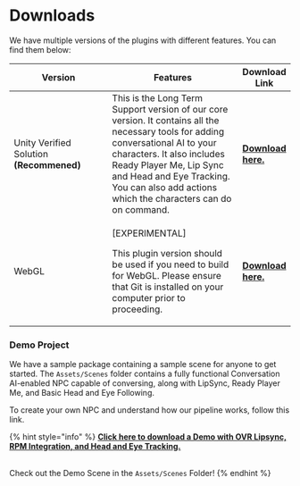 # Downloads

We have multiple versions of the plugins with different features. You can find them below:

<table><thead><tr><th width="211">Version</th><th width="325">Features</th><th>Download Link</th></tr></thead><tbody><tr><td>Unity Verified Solution<br><strong>(Recommened)</strong></td><td>This is the Long Term Support version of our core version. It contains all the necessary tools for adding conversational AI to your characters. It also includes Ready Player Me, Lip Sync and Head and Eye Tracking. You can also add actions which the characters can do on command.</td><td><a href="https://assetstore.unity.com/packages/tools/ai/npc-ai-dialog-actions-and-general-intelligence-by-convai-235621"><strong>Download here.</strong></a></td></tr><tr><td>WebGL</td><td><p>[EXPERIMENTAL]</p><p>This plugin version should be used if you need to build for WebGL. Please ensure that Git is installed on your computer prior to proceeding.</p></td><td><a href="https://drive.google.com/file/d/1pFiogPV41rOqWdDkCY82qcqrAlbo-Z3N/view?usp=sharing"><strong>Download here.</strong></a></td></tr></tbody></table>

### Demo Project

We have a sample package containing a sample scene for anyone to get started. The `Assets/Scenes` folder contains a fully functional Conversation AI-enabled NPC capable of conversing, along with LipSync, Ready Player Me, and Basic Head and Eye Following.

To create your own NPC and understand how our pipeline works, follow this link.

{% hint style="info" %}
[**Click here to download a Demo with OVR Lipsync, RPM Integration, and Head and Eye Tracking.**](https://drive.google.com/file/d/1Y9hfv3SCtJtxJ-e3hSiDEtW1gdMLLIDo/view?usp=share\_link)

\
Check out the Demo Scene in the `Assets/Scenes` Folder!
{% endhint %}
